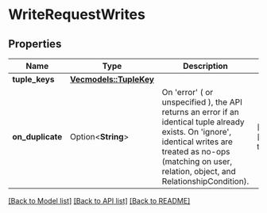 # WriteRequestWrites

## Properties

Name | Type | Description | Notes
------------ | ------------- | ------------- | -------------
**tuple_keys** | [**Vec<models::TupleKey>**](TupleKey.md) |  | 
**on_duplicate** | Option<**String**> | On 'error' ( or unspecified ), the API returns an error if an identical tuple already exists. On 'ignore', identical writes are treated as no-ops (matching on user, relation, object, and RelationshipCondition). | [optional][default to Error]

[[Back to Model list]](../README.md#documentation-for-models) [[Back to API list]](../README.md#documentation-for-api-endpoints) [[Back to README]](../README.md)


